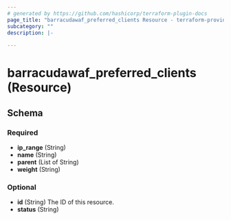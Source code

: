 ```yaml
---
# generated by https://github.com/hashicorp/terraform-plugin-docs
page_title: "barracudawaf_preferred_clients Resource - terraform-provider-barracudawaf"
subcategory: ""
description: |-
  
---
```


# barracudawaf_preferred_clients (Resource)





<!-- schema generated by tfplugindocs -->
## Schema

### Required

- **ip_range** (String)
- **name** (String)
- **parent** (List of String)
- **weight** (String)

### Optional

- **id** (String) The ID of this resource.
- **status** (String)


